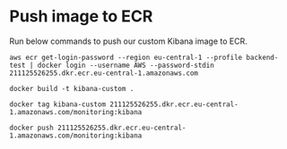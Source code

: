 # Push image to ECR
Run below commands to push our custom Kibana image to ECR.
```
aws ecr get-login-password --region eu-central-1 --profile backend-test | docker login --username AWS --password-stdin 211125526255.dkr.ecr.eu-central-1.amazonaws.com
```

```
docker build -t kibana-custom .
```

```
docker tag kibana-custom 211125526255.dkr.ecr.eu-central-1.amazonaws.com/monitoring:kibana
```

```
docker push 211125526255.dkr.ecr.eu-central-1.amazonaws.com/monitoring:kibana
```